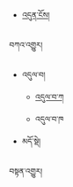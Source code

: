 - [འདུན་ངོས།](README.md)

བཀའ་འགྱུར། 
- འདུལ་བ།
  - [འདུལ་བ་ཀ](test.md)
  - འདུལ་བ་ཁ
- མདོ་སྡེ།
 
བསྟན་འགྱུར།



      

